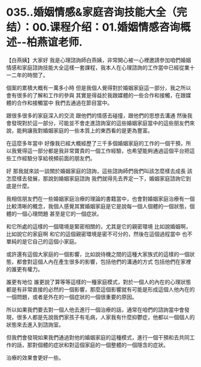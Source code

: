 # 035..婚姻情感&家庭咨询技能大全（完结）：00.课程介绍：01.婚姻情感咨询概述--柏燕谊老师.

【白燕姨】大家好 我是心理諮詢師白燕姨，非常開心被一心裡邀請參加咱們婚姻情感和家庭諮詢技能大全這樣一套課程，我本人在心理諮詢的工作當中已經從業十一二年的時間了。

個案的累積大概有一萬多小時 但是我個人覺得對於婚姻家庭這一部分，我之所以會有很多的了解和工作的參與 其實是得益於我跟媒體的一些合作和接觸，在跟媒體的合作和接觸當中 我們去通過在節目當中。

跟很多很多的家庭深入的交流 跟他們的情感去碰撞，跟他們的思想去溝通 然後我會發現對於這一部分，可能並不會走進諮詢室的這些婚姻家庭當中的這些朋友們來說，能夠讓我對婚姻家庭的一些本質上的東西看的是更為豐富。

在這麼多年當中 好像我已經大概經歷了三千多個婚姻家庭的工作的一個干預，所以我覺得這一部分都是我非常寶貴的一個工作經驗，也希望能夠通過這個平台把這些工作經驗分享給視頻前面的朋友們。

好 那我就來談一談關於婚姻家庭的諮詢，這些諮詢師們我們叫該怎麼樣去成長 該怎麼樣去發展，那說到婚姻家庭諮詢 我們就得先去界定一下，婚姻家庭諮詢它到底是什麼。

我相信朋友們在一些婚姻家庭治療的理論的書籍當中，也會對婚姻家庭治療有一個比較清晰的概念，我個人感覺其實婚姻家庭是它是說每一個人個體的一個狀態，個體的一個心理問題 甚至是它的一個症狀。

和它所處的這樣的一個環境是緊密相關的，尤其是它的親密環境 比如說婚姻啊，比如說它的家庭啊 和它的這個親密環境是密不可分的，然後在這個過程當中 也不單純的是它自己的這個小家庭。

或許還有這個大家庭的一個影響，比如說待機之間的這種大家族式的這樣的一個狀態，都會對這個人內在產生很多的影響，包括他們的溝通的方式 包括他們在家裡的誰更有權力。

誰更有地位 誰更說了算等等這樣的一種家庭模式，對於一個人的內在的心理狀態都是有非常直接的必然的一個影響，那麼這個影響就有可能是形成這個人他內在的一個問題，或者是外在的一個症狀的一個很重要的原因。

所以如果我們要去對一個人他去進行一個治療的話，通常在咱們的諮詢當中會發現，很多人都是先說我們家孩子有毛病，人家我有什麼抑鬱症，他都以一個個人的狀態來去進入到諮詢室。

但我們會發現如果我們通過對他的婚姻家庭的這種模式，進行一個干預和去共同工作的話，那對個體的症狀和對這個家庭的一個整體的一個隱含的症狀。

治療的效果會更好一些。